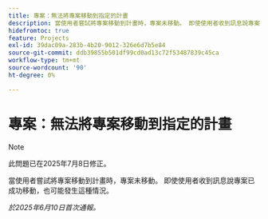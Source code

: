 ```yaml
---
title: 專案：無法將專案移動到指定的計畫
description: 當使用者嘗試將專案移動到計畫時，專案未移動。 即使使用者收到訊息說專案已成功移動，也可能發生這種情況。
hidefromtoc: true
feature: Projects
exl-id: 39dac09a-283b-4b20-9012-326e6d7b5e84
source-git-commit: ddb39855b501df99cd0ad13c72f53487839c45ca
workflow-type: tm+mt
source-wordcount: '90'
ht-degree: 0%

---
```


# 專案：無法將專案移動到指定的計畫

>[!NOTE]
>
>此問題已在2025年7月8日修正。

當使用者嘗試將專案移動到計畫時，專案未移動。 即使使用者收到訊息說專案已成功移動，也可能發生這種情況。

_於2025年6月10日首次通報。_
